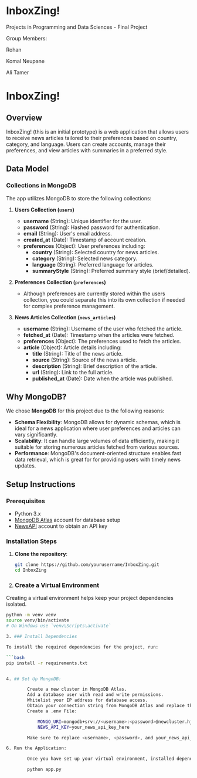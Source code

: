 # InboxZing!
Projects in Programming and Data Sciences - Final Project

Group Members:

Rohan

Komal Neupane

Ali Tamer

# InboxZing!

## Overview
InboxZing! (this is an initial prototype) is a web application that allows users to receive news articles tailored to their preferences based on country, category, and language. Users can create accounts, manage their preferences, and view articles with summaries in a preferred style.

## Data Model

### Collections in MongoDB
The app utilizes MongoDB to store the following collections:

1. **Users Collection (`users`)**
   - **username** (String): Unique identifier for the user.
   - **password** (String): Hashed password for authentication.
   - **email** (String): User's email address.
   - **created_at** (Date): Timestamp of account creation.
   - **preferences** (Object): User preferences including:
     - **country** (String): Selected country for news articles.
     - **category** (String): Selected news category.
     - **language** (String): Preferred language for articles.
     - **summaryStyle** (String): Preferred summary style (brief/detailed).

2. **Preferences Collection (`preferences`)**
   - Although preferences are currently stored within the users collection, you could separate this into its own collection if needed for complex preference management.

3. **News Articles Collection (`news_articles`)**
   - **username** (String): Username of the user who fetched the article.
   - **fetched_at** (Date): Timestamp when the articles were fetched.
   - **preferences** (Object): The preferences used to fetch the articles.
   - **article** (Object): Article details including:
     - **title** (String): Title of the news article.
     - **source** (String): Source of the news article.
     - **description** (String): Brief description of the article.
     - **url** (String): Link to the full article.
     - **published_at** (Date): Date when the article was published.

## Why MongoDB?

We chose **MongoDB** for this project due to the following reasons:
- **Schema Flexibility**: MongoDB allows for dynamic schemas, which is ideal for a news application where user preferences and articles can vary significantly.
- **Scalability**: It can handle large volumes of data efficiently, making it suitable for storing numerous articles fetched from various sources.
- **Performance**: MongoDB's document-oriented structure enables fast data retrieval, which is great for for providing users with timely news updates.

## Setup Instructions

### Prerequisites
- Python 3.x
- [MongoDB Atlas](https://www.mongodb.com/cloud/atlas) account for database setup
- [NewsAPI](https://newsapi.org) account to obtain an API key

### Installation Steps

1. **Clone the repository**:
   ```bash
   git clone https://github.com/yourusername/InboxZing.git
   cd InboxZing

2. ### Create a Virtual Environment

Creating a virtual environment helps keep your project dependencies isolated.

```bash
python -m venv venv
source venv/bin/activate  
# On Windows use `venv\Scripts\activate`

3. ### Install Dependencies

To install the required dependencies for the project, run:

```bash
pip install -r requirements.txt


4. ## Set Up MongoDB:

        Create a new cluster in MongoDB Atlas.
        Add a database user with read and write permissions.
        Whitelist your IP address for database access.
        Obtain your connection string from MongoDB Atlas and replace the placeholder in the code with your connection string.
        Create a .env File:

            MONGO_URI=mongodb+srv://<username>:<password>@newcluster.hj9pw.mongodb.net/?retryWrites=true&w=majority&appName=NewCluster
            NEWS_API_KEY=your_news_api_key_here

        Make sure to replace <username>, <password>, and your_news_api_key_here with your actual MongoDB and NewsAPI credentials.

6. Run the Application:

        Once you have set up your virtual environment, installed dependencies, and configured MongoDB and NewsAPI, you can run the application:

        python app.py
